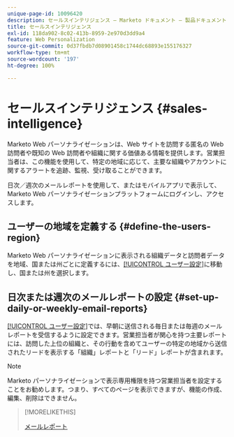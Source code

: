 ```yaml
---
unique-page-id: 10096420
description: セールスインテリジェンス — Marketo ドキュメント — 製品ドキュメント
title: セールスインテリジェンス
exl-id: 118da902-8c02-413b-8959-2e970d3dd9a4
feature: Web Personalization
source-git-commit: 0d37fbdb7d08901458c1744dc68893e155176327
workflow-type: tm+mt
source-wordcount: '197'
ht-degree: 100%

---
```


# セールスインテリジェンス {#sales-intelligence}

Marketo Web パーソナライゼーションは、Web サイトを訪問する匿名の Web 訪問者や既知の Web 訪問者や組織に関する価値ある情報を提供します。営業担当者は、この機能を使用して、特定の地域に応じて、主要な組織やアカウントに関するアラートを追跡、監視、受け取ることができます。

日次／週次のメールレポートを使用して、またはモバイルアプリで表示して、Marketo Web パーソナライゼーションプラットフォームにログインし、アクセスします。

## ユーザーの地域を定義する {#define-the-users-region}

Marketo Web パーソナライゼーションに表示される組織データと訪問者データを地域、国または州ごとに定義するには、[[!UICONTROL ユーザー設定]](/help/marketo/product-docs/web-personalization/getting-started/user-settings.md)に移動し、国または州を選択します。

## 日次または週次のメールレポートの設定 {#set-up-daily-or-weekly-email-reports}

[[!UICONTROL ユーザー設定]](/help/marketo/product-docs/web-personalization/getting-started/user-settings.md)では、早朝に送信される毎日または毎週のメールレポートを受信するように設定できます。営業担当者が関心を持つ主要レポートには、訪問した上位の組織と、その行動を含めてユーザーの特定の地域から送信されたリードを表示する「組織」レポートと「リード」レポートが含まれます。

>[!NOTE]
>
>Marketo パーソナライゼーションで表示専用権限を持つ営業担当者を設定することをお勧めします。つまり、すべてのページを表示できますが、機能の作成、編集、削除はできません。

>[!MORELIKETHIS]
>
>[メールレポート](/help/marketo/product-docs/web-personalization/reporting-for-web-personalization/email-reports.md)
